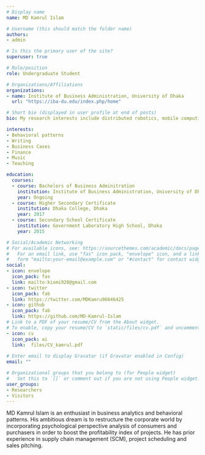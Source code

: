 ```yaml
---
# Display name
name: MD Kamrul Islam

# Username (this should match the folder name)
authors:
- admin

# Is this the primary user of the site?
superuser: true

# Role/position
role: Undergraduate Student

# Organizations/Affiliations
organizations:
- name: Institute of Business Administration, University of Dhaka
  url: "https://iba-du.edu/index.php/home"

# Short bio (displayed in user profile at end of posts)
bio: My research interests include distributed robotics, mobile computing and programmable matter.

interests:
- Behavioral patterns
- Writing
- Business Cases
- Finance
- Music
- Teaching

education:
  courses:
  - course: Bachelors of Business Adminitration
    institution: Institute of Business Administration, University of Dhaka
    year: Ongoing
  - course: Higher Secondary Certificate
    institution: Dhaka College, Dhaka
    year: 2017
  - course: Secondary School Certificate
    institution: Government Laboratory High School, Dhaka
    year: 2015

# Social/Academic Networking
# For available icons, see: https://sourcethemes.com/academic/docs/page-builder/#icons
#   For an email link, use "fas" icon pack, "envelope" icon, and a link in the
#   form "mailto:your-email@example.com" or "#contact" for contact widget.
social:
- icon: envelope
  icon_pack: fas
  link: mailto:kiomi920@gmail.com
- icon: twitter
  icon_pack: fab
  link: https://twitter.com/MDKamru96646425
- icon: github
  icon_pack: fab
  link: https://github.com/MD-Kamrul-Islam
# Link to a PDF of your resume/CV from the About widget.
# To enable, copy your resume/CV to `static/files/cv.pdf` and uncomment the lines below.
- icon: cv
  icon_pack: ai
  link:  files/CV_kamrul.pdf
  
# Enter email to display Gravatar (if Gravatar enabled in Config)
email: ""

# Organizational groups that you belong to (for People widget)
#   Set this to `[]` or comment out if you are not using People widget.
user_groups:
- Researchers
- Visitors
---
```


MD Kamrul Islam is an enthusiast in business analytics and behavioral patterns. His ambitious dream is to restructure the corporate world by incorporating psychological perspective analysis of consumers and purchasers in order to boost the profitability index of projects. He has prior experience in supply chain management (SCM), project scheduling and sales pitching. 
